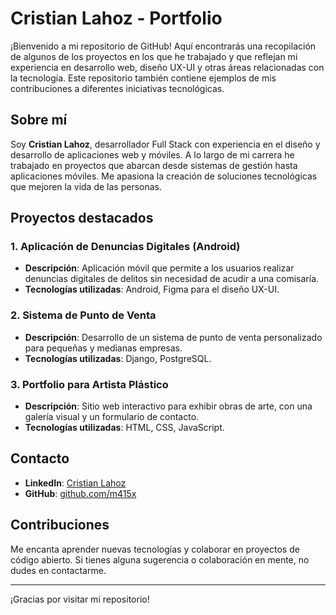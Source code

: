 # Cristian Lahoz - Portfolio

¡Bienvenido a mi repositorio de GitHub! Aquí encontrarás una recopilación de algunos de los proyectos en los que he trabajado y que reflejan mi experiencia en desarrollo web, diseño UX-UI y otras áreas relacionadas con la tecnología. Este repositorio también contiene ejemplos de mis contribuciones a diferentes iniciativas tecnológicas.

## Sobre mí

Soy **Cristian Lahoz**, desarrollador Full Stack con experiencia en el diseño y desarrollo de aplicaciones web y móviles. A lo largo de mi carrera he trabajado en proyectos que abarcan desde sistemas de gestión hasta aplicaciones móviles. Me apasiona la creación de soluciones tecnológicas que mejoren la vida de las personas.

## Proyectos destacados

### 1. Aplicación de Denuncias Digitales (Android)
- **Descripción**: Aplicación móvil que permite a los usuarios realizar denuncias digitales de delitos sin necesidad de acudir a una comisaría.
- **Tecnologías utilizadas**: Android, Figma para el diseño UX-UI.

### 2. Sistema de Punto de Venta
- **Descripción**: Desarrollo de un sistema de punto de venta personalizado para pequeñas y medianas empresas.
- **Tecnologías utilizadas**: Django, PostgreSQL.

### 3. Portfolio para Artista Plástico
- **Descripción**: Sitio web interactivo para exhibir obras de arte, con una galería visual y un formulario de contacto.
- **Tecnologías utilizadas**: HTML, CSS, JavaScript.

## Contacto

- **LinkedIn**: [Cristian Lahoz](https://www.linkedin.com/in/lahozcristian)
- **GitHub**: [github.com/m415x](https://github.com/m415x)

## Contribuciones

Me encanta aprender nuevas tecnologías y colaborar en proyectos de código abierto. Si tienes alguna sugerencia o colaboración en mente, no dudes en contactarme.

---

¡Gracias por visitar mi repositorio!

